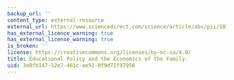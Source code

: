 ```yaml
---
backup_url: ''
content_type: external-resource
external_url: https://www.sciencedirect.com/science/article/abs/pii/S0304387803001780
has_external_licence_warning: true
has_external_license_warning: true
is_broken: ''
license: https://creativecommons.org/licenses/by-nc-sa/4.0/
title: Educational Policy and the Economics of the Family.
uid: 3e0fb147-52e7-461c-ae52-0f9d71f97956
---
```

